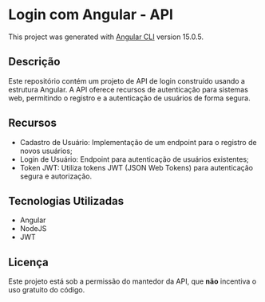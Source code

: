 # Login com Angular - API
This project was generated with [Angular CLI](https://github.com/angular/angular-cli) version 15.0.5.

## Descrição

Este repositório contém um projeto de API de login construído usando a estrutura Angular. A API oferece recursos de autenticação para sistemas web, permitindo o registro e a autenticação de usuários de forma segura.

## Recursos
- Cadastro de Usuário: Implementação de um endpoint para o registro de novos usuários;
- Login de Usuário: Endpoint para autenticação de usuários existentes;
- Token JWT: Utiliza tokens JWT (JSON Web Tokens) para autenticação segura e autorização.

## Tecnologias Utilizadas
- Angular
- NodeJS
- JWT

## Licença
Este projeto está sob a permissão do mantedor da API, que **não** incentiva o uso gratuito do código.
